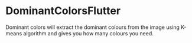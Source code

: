 # DominantColorsFlutter
Dominant colors will extract the dominant colours from the image using K-means algorithm and gives you how many colours you need.
